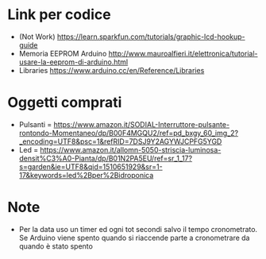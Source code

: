 # Link per codice
* (Not Work) https://learn.sparkfun.com/tutorials/graphic-lcd-hookup-guide
* Memoria EEPROM Arduino http://www.mauroalfieri.it/elettronica/tutorial-usare-la-eeprom-di-arduino.html
* Libraries https://www.arduino.cc/en/Reference/Libraries

# Oggetti comprati
* Pulsanti = https://www.amazon.it/SODIAL-Interruttore-pulsante-rontondo-Momentaneo/dp/B00F4MGQU2/ref=pd_bxgy_60_img_2?_encoding=UTF8&psc=1&refRID=7DSJ9Y2AGYWJCPFG5YGD
* Led = https://www.amazon.it/allomn-5050-striscia-luminosa-densit%C3%A0-Pianta/dp/B01N2PA5EU/ref=sr_1_17?s=garden&ie=UTF8&qid=1510651929&sr=1-17&keywords=led%2Bper%2Bidroponica

# Note
* Per la data uso un timer ed ogni tot secondi salvo il tempo cronometrato. Se Arduino viene spento quando si riaccende parte a cronometrare da quando è stato spento
